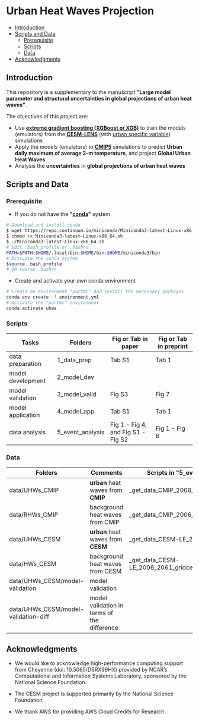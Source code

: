 Urban Heat Waves Projection
===========================


<!-- @import "[TOC]" {cmd="toc" depthFrom=1 depthTo=6 orderedList=false} -->

<!-- code_chunk_output -->

- [Introduction](#introduction)
- [Scripts and Data](#scripts-and-data)
  - [Prerequisite](#prerequisite)
  - [Scripts](#scripts)
  - [Data](#data)
- [Acknowledgments](#acknowledgments)

<!-- /code_chunk_output -->


## Introduction

This repository is a supplementary to the manuscript **"Large model parameter and structural uncertainties in global projections of urban heat waves"**.

The objectives of this project are:

- Use **[extreme gradient boosting (XGBoost or XGB)](https://xgboost.readthedocs.io/en/latest/)** to train the models (emulators) from the **[CESM-LENS](http://www.cesm.ucar.edu/projects/community-projects/LENS/)** (with [urban specific variable](https://www.earthsystemgrid.org/dataset/ucar.cgd.ccsm4.CESM_CAM5_BGC_LE.lnd.proc.daily_ave.html?df=true)) simulations
- Apply the models (emulators) to **[CMIP5](https://esgf-node.llnl.gov/search/cmip5/)** simulations to predict **Urban daily maximum of average 2-m temperature**, and project **Global Urban Heat Waves**
- Analysis the **uncertainties** in **global projections of urban heat waves**

## Scripts and Data

### Prerequisite

- If you do not have the **"[conda](https://docs.conda.io/en/latest/)"** system

```bash
# Download and install conda
$ wget https://repo.continuum.io/miniconda/Miniconda3-latest-Linux-x86_64.sh
$ chmod +x Miniconda3-latest-Linux-x86_64.sh
$ ./Miniconda3-latest-Linux-x86_64.sh
# Edit .bash_profile or .bashrc
PATH=$PATH:$HOME/.local/bin:$HOME/bin:$HOME/miniconda3/bin
# Activate the conda system
$source .bash_profile
# OR source .bashrc
```

- Create and activate your own conda environment

```bash
# Create an environment "partmc" and install the necessary packages
conda env create -f environment.yml
# Activate the "partmc" environment
conda activate uhws
```

### Scripts

| Tasks             | Folders          | Fig or Tab in paper                | Fig or Tab in preprint |
| ----------------- | ---------------- | ---------------------------------- | ---------------------- |
| data preparation  | 1_data_prep      | Tab S1                             | Tab 1                  |
| model development | 2_model_dev      |                                    |                        |
| model validation  | 3_model_valid    | Fig S3                             | Fig 7                  |
| model application | 4_model_app      | Tab S1                             | Tab 1                  |
| data analysis     | 5_event_analysis | Fig 1 - Fig 4, and Fig S1 - Fig S2 | Fig 1 - Fig 6          |

### Data

| Folders                              | Comments                                    | Scripts in "5_event_analysis"              |
| ------------------------------------ | ------------------------------------------- | ------------------------------------------ |
| data/UHWs_CMIP                       | **urban** heat waves from **CMIP**          | _get_data_CMIP_2006_2061.ipynb             |
| data/RHWs_CMIP                       | background heat waves from CMIP             | _get_data_CMIP_2006_2061_gridcell.ipynb    |
| data/UHWs_CESM                       | **urban** heat waves from **CESM**          | _get_data_CESM-LE_2006_2061.ipynb          |
| data/HWs_CESM                        | background heat waves from CESM             | _get_data_CESM-LE_2006_2061_gridcell.ipynb |
| data/UHWs_CESM/model-validation      | model validation                            |                                            |
| data/UHWs_CESM/model-validation-diff | model validation in terms of the difference |                                            |

## Acknowledgments

- We would like to acknowledge high-performance computing support from Cheyenne (doi: 10.5065/D6RX99HX) provided by NCAR’s Computational and Information Systems Laboratory, sponsored by the National Science Foundation. 
- The CESM project is supported primarily by the National Science Foundation. 

- We thank AWS for providing AWS Cloud Credits for Research.